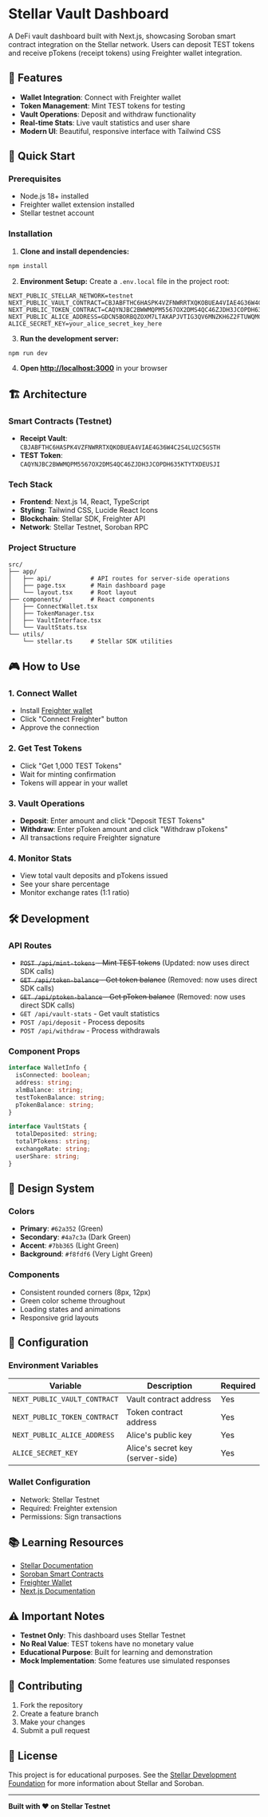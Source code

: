 # Stellar Vault Dashboard

A DeFi vault dashboard built with Next.js, showcasing Soroban smart contract integration on the Stellar network. Users can deposit TEST tokens and receive pTokens (receipt tokens) using Freighter wallet integration.

## 🎯 Features

- **Wallet Integration**: Connect with Freighter wallet
- **Token Management**: Mint TEST tokens for testing
- **Vault Operations**: Deposit and withdraw functionality
- **Real-time Stats**: Live vault statistics and user share
- **Modern UI**: Beautiful, responsive interface with Tailwind CSS

## 🚀 Quick Start

### Prerequisites

- Node.js 18+ installed
- Freighter wallet extension installed
- Stellar testnet account

### Installation

1. **Clone and install dependencies:**
```bash
npm install
```

2. **Environment Setup:**
Create a `.env.local` file in the project root:
```env
NEXT_PUBLIC_STELLAR_NETWORK=testnet
NEXT_PUBLIC_VAULT_CONTRACT=CBJABFTHC6HASPK4VZFNWRRTXQKOBUEA4VIAE4G36W4C2S4LU2C5GSTH
NEXT_PUBLIC_TOKEN_CONTRACT=CAQYNJBC2BWWMQPM5567OX2DMS4QC46ZJDH3JCOPDH635KTYTXDEUSJI
NEXT_PUBLIC_ALICE_ADDRESS=GDCN5BORBQZOXM7LTAKAPJVTIG3QV6MNZKH6Z2FTUWQMCITZSN7RIB2T
ALICE_SECRET_KEY=your_alice_secret_key_here
```

3. **Run the development server:**
```bash
npm run dev
```

4. **Open [http://localhost:3000](http://localhost:3000)** in your browser

## 🏗️ Architecture

### Smart Contracts (Testnet)
- **Receipt Vault**: `CBJABFTHC6HASPK4VZFNWRRTXQKOBUEA4VIAE4G36W4C2S4LU2C5GSTH`
- **TEST Token**: `CAQYNJBC2BWWMQPM5567OX2DMS4QC46ZJDH3JCOPDH635KTYTXDEUSJI`

### Tech Stack
- **Frontend**: Next.js 14, React, TypeScript
- **Styling**: Tailwind CSS, Lucide React Icons
- **Blockchain**: Stellar SDK, Freighter API
- **Network**: Stellar Testnet, Soroban RPC

### Project Structure
```
src/
├── app/
│   ├── api/           # API routes for server-side operations
│   ├── page.tsx       # Main dashboard page
│   └── layout.tsx     # Root layout
├── components/        # React components
│   ├── ConnectWallet.tsx
│   ├── TokenManager.tsx
│   ├── VaultInterface.tsx
│   └── VaultStats.tsx
└── utils/
    └── stellar.ts     # Stellar SDK utilities
```

## 🎮 How to Use

### 1. Connect Wallet
- Install [Freighter wallet](https://freighter.app/)
- Click "Connect Freighter" button
- Approve the connection

### 2. Get Test Tokens
- Click "Get 1,000 TEST Tokens" 
- Wait for minting confirmation
- Tokens will appear in your wallet

### 3. Vault Operations
- **Deposit**: Enter amount and click "Deposit TEST Tokens"
- **Withdraw**: Enter pToken amount and click "Withdraw pTokens"
- All transactions require Freighter signature

### 4. Monitor Stats
- View total vault deposits and pTokens issued
- See your share percentage
- Monitor exchange rates (1:1 ratio)

## 🛠️ Development

### API Routes
- ~~`POST /api/mint-tokens` - Mint TEST tokens~~ (Updated: now uses direct SDK calls)
- ~~`GET /api/token-balance` - Get token balance~~ (Removed: now uses direct SDK calls)
- ~~`GET /api/ptoken-balance` - Get pToken balance~~ (Removed: now uses direct SDK calls)
- `GET /api/vault-stats` - Get vault statistics
- `POST /api/deposit` - Process deposits
- `POST /api/withdraw` - Process withdrawals

### Component Props
```typescript
interface WalletInfo {
  isConnected: boolean;
  address: string;
  xlmBalance: string;
  testTokenBalance: string;
  pTokenBalance: string;
}

interface VaultStats {
  totalDeposited: string;
  totalPTokens: string;
  exchangeRate: string;
  userShare: string;
}
```

## 🎨 Design System

### Colors
- **Primary**: `#62a352` (Green)
- **Secondary**: `#4a7c3a` (Dark Green)
- **Accent**: `#7bb365` (Light Green)
- **Background**: `#f8fdf6` (Very Light Green)

### Components
- Consistent rounded corners (8px, 12px)
- Green color scheme throughout
- Loading states and animations
- Responsive grid layouts

## 🔧 Configuration

### Environment Variables
| Variable | Description | Required |
|----------|-------------|----------|
| `NEXT_PUBLIC_VAULT_CONTRACT` | Vault contract address | Yes |
| `NEXT_PUBLIC_TOKEN_CONTRACT` | Token contract address | Yes |
| `NEXT_PUBLIC_ALICE_ADDRESS` | Alice's public key | Yes |
| `ALICE_SECRET_KEY` | Alice's secret key (server-side) | Yes |

### Wallet Configuration
- Network: Stellar Testnet
- Required: Freighter extension
- Permissions: Sign transactions

## 📚 Learning Resources

- [Stellar Documentation](https://developers.stellar.org/)
- [Soroban Smart Contracts](https://stellar.org/soroban)
- [Freighter Wallet](https://freighter.app/)
- [Next.js Documentation](https://nextjs.org/docs)

## ⚠️ Important Notes

- **Testnet Only**: This dashboard uses Stellar Testnet
- **No Real Value**: TEST tokens have no monetary value
- **Educational Purpose**: Built for learning and demonstration
- **Mock Implementation**: Some features use simulated responses

## 🤝 Contributing

1. Fork the repository
2. Create a feature branch
3. Make your changes
4. Submit a pull request

## 📄 License

This project is for educational purposes. See the [Stellar Development Foundation](https://stellar.org/) for more information about Stellar and Soroban.

---

**Built with ❤️ on Stellar Testnet**
